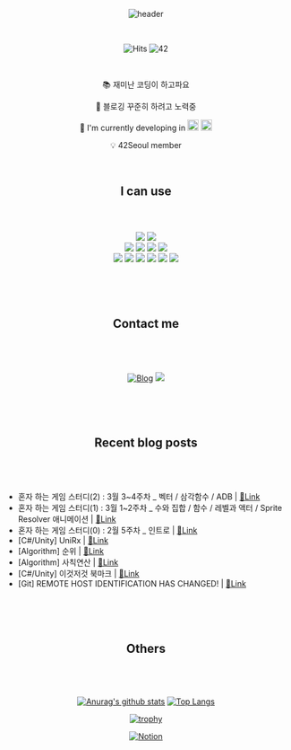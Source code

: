 <div align="center">
  
![header](https://capsule-render.vercel.app/api?type=cylinder&color=timeGradient&height=160&text=Sunhye%20Kim&fontSize=48&fontAlignY=45&desc=Hello%20World!&descAlignY=70&animation=fadeIn)


</br>

![Hits](https://hits.seeyoufarm.com/api/count/incr/badge.svg?url=https%3A%2F%2Fgithub.com%2Fmocha-kim%2Fhit-counter&count_bg=%230AABAE&title_bg=%23555555&title=hits)
![42](https://img.shields.io/badge/Born2Code-sunhkim-F5DF4D?style=flat&logo=42&logoColor=white)

</br>

📚  재미난 코딩이 하고파요

💌  블로깅 꾸준히 하려고 노력중
  
🔭  I'm currently developing in
<img src="https://profilinator.rishav.dev/skills-assets/cplusplus-original.svg" alt="C++" height="20"> <img src="https://profilinator.rishav.dev/skills-assets/csharp-original.svg" alt="C#" height="20">  
  
💡  42Seoul member

</br>
 

## I can use </br></br>
  
</br>

<img src="https://img.shields.io/badge/Unity-555555?style=for-the-badge&logo=Unity&logoColor=white">
<img src="https://img.shields.io/badge/Unreal%20Engine-555555?style=for-the-badge&logo=UnrealEngine&logoColor=white">
</br>
<img src="https://img.shields.io/badge/C-A8B9CC?style=for-the-badge&logo=C&logoColor=white">
<img src="https://img.shields.io/badge/C++-00599C?style=for-the-badge&logo=cplusplus&logoColor=white">
<img src="https://img.shields.io/badge/C%23-239120?style=for-the-badge&logo=csharp&logoColor=white">
<img src="https://img.shields.io/badge/Java-E48C2D?style=for-the-badge&logoColor=white">
</br>
<img src="https://img.shields.io/badge/Git-F05032?style=flat-square&logo=git&logoColor=white">
<img src="https://img.shields.io/badge/GitHub-181717?style=flat-square&logo=github&logoColor=white">
<img src="https://img.shields.io/badge/Slack-4A154B?style=flat-square&logo=slack&logoColor=white">
<img src="https://img.shields.io/badge/Notion-000000?style=flat-square&logo=notion&logoColor=white">
<img src="https://img.shields.io/badge/Figma-F24E1E?style=flat-square&logo=figma&logoColor=white">
<img src="https://img.shields.io/badge/Jira-0052CC?style=flat-square&logo=jira&logoColor=white">

</br></br></br>

## Contact me </br></br>
  
</br>

[![Blog](https://img.shields.io/badge/Naver%20Blog-03C75A?style=for-the-badge&logo=Naver&logoColor=white)](https://blog.naver.com/mocha-kim)
<img src="https://img.shields.io/badge/dev.sunhye@gmail.com-EA4335?style=for-the-badge&logo=Gmail&logoColor=white">

</br></br></br>

## Recent blog posts </br></br>
  
</div>
<div align="start">
  
</br>

<!-- BLOG-POST-LIST:START -->
 - 혼자 하는 게임 스터디&lpar;2&rpar; : 3월 3~4주차 _ 벡터 / 삼각함수 / ADB | [🔗Link](https://blog.naver.com/mocha-kim/223392325462?fromRss=true)
 - 혼자 하는 게임 스터디&lpar;1&rpar; : 3월 1~2주차 _ 수와 집합 / 함수 /  레벨과 액터 / Sprite Resolver 애니메이션 | [🔗Link](https://blog.naver.com/mocha-kim/223380057401?fromRss=true)
 - 혼자 하는 게임 스터디&lpar;0&rpar; : 2월 5주차 _ 인트로 | [🔗Link](https://blog.naver.com/mocha-kim/223368067938?fromRss=true)
 - [C#/Unity] UniRx | [🔗Link](https://blog.naver.com/mocha-kim/223210483687?fromRss=true)
 - [Algorithm] 순위 | [🔗Link](https://blog.naver.com/mocha-kim/223206073930?fromRss=true)
 - [Algorithm] 사칙연산 | [🔗Link](https://blog.naver.com/mocha-kim/223205906530?fromRss=true)
 - [C#/Unity] 이것저것 북마크 | [🔗Link](https://blog.naver.com/mocha-kim/223095033962?fromRss=true)
 - [Git] REMOTE HOST IDENTIFICATION HAS CHANGED! | [🔗Link](https://blog.naver.com/mocha-kim/223064918898?fromRss=true)<!-- BLOG-POST-LIST:END -->

</div>

</br></br></br>
<div align="center">

## Others </br></br>
  
</br>

[![Anurag's github stats](https://github-readme-stats.vercel.app/api?username=mocha-kim&hide=issues&count_private=true&line_height=24&bg_color=363945&title_color=FFF29C&icon_color=FDAC53&text_color=C8FFCC)](https://github.com/anuraghazra/github-readme-stats)
[![Top Langs](https://github-readme-stats.vercel.app/api/top-langs/?username=mocha-kim&layout=compact&bg_color=363945&title_color=FFF29C&icon_color=FDAC53&text_color=C8FFCC)](https://github.com/anuraghazra/github-readme-stats)

[![trophy](https://github-profile-trophy.vercel.app/?username=mocha-kim&rank=-C&column=-1&theme=onedark)](https://github.com/ryo-ma/github-profile-trophy)

[![Notion](https://img.shields.io/badge/Notion%20Resume-000000?style=for-the-badge&logo=notion&logoColor=white)](https://www.notion.so/mocha-kim/9ad4337d4fbd47a483b15dd101f87440?pvs=4)

</div>

</br></br>

